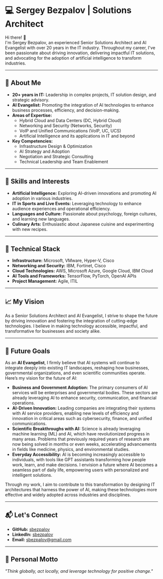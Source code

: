 # 💻 Sergey Bezpalov | Solutions Architect

Hi there! 👋  
I'm Sergey Bezpalov, an experienced Senior Solutions Architect and AI Evangelist with over 20 years in the IT industry. Throughout my career, I've been passionate about driving innovation, delivering impactful IT solutions, and advocating for the adoption of artificial intelligence to transform industries.

---

## 🚀 About Me
- **20+ years in IT:** Leadership in complex projects, IT solution design, and strategic advisory.
- **AI Evangelist:** Promoting the integration of AI technologies to enhance business processes, efficiency, and decision-making.
- **Areas of Expertise:**
  - Hybrid Cloud and Data Centers (DC, Hybrid Cloud)
  - Networking and Security (Networks, Security)
  - VoIP and Unified Communications (VoIP, UC, UCS)
  - Artificial Intelligence and its applications in IT and beyond
- **Key Competencies:**
  - Infrastructure Design & Optimization
  - AI Strategy and Adoption
  - Negotiation and Strategic Consulting
  - Technical Leadership and Team Enablement

---

## 🌟 Skills and Interests
- **Artificial Intelligence:** Exploring AI-driven innovations and promoting AI adoption in various industries.
- **IT in Sports and Live Events:** Leveraging technology to enhance audience experiences and operational efficiency.
- **Languages and Culture:** Passionate about psychology, foreign cultures, and learning new languages.
- **Culinary Arts:** Enthusiastic about Japanese cuisine and experimenting with new recipes.

---

## 🔧 Technical Stack
- **Infrastructure:** Microsoft, VMware, Hyper-V, Cisco
- **Networking and Security:** IBM, Fortinet, Cisco
- **Cloud Technologies:** AWS, Microsoft Azure, Google Cloud, IBM Cloud
- **AI Tools and Frameworks:** TensorFlow, PyTorch, OpenAI APIs
- **Project Management:** Agile, ITIL

---

## 📈 My Vision
As a Senior Solutions Architect and AI Evangelist, I strive to shape the future by driving innovation and fostering the integration of cutting-edge technologies. I believe in making technology accessible, impactful, and transformative for businesses and society alike.

---

## 🌟 Future Goals

As an **AI Evangelist**, I firmly believe that AI systems will continue to integrate deeply into existing IT landscapes, reshaping how businesses, governmental organizations, and even scientific communities operate. Here’s my vision for the future of AI:

- **Business and Government Adoption:** The primary consumers of AI services will be enterprises and governmental bodies. These sectors are already leveraging AI to enhance security, communication, and financial operations.
- **AI-Driven Innovation:** Leading companies are integrating their systems with AI service providers, enabling new levels of efficiency and innovation in critical areas such as cybersecurity, finance, and unified communications.
- **Scientific Breakthroughs with AI:** Science is already leveraging machine learning (ML) and AI, which have revolutionized progress in many areas. Problems that previously required years of research are now being solved in months or even weeks, accelerating advancements in fields like medicine, physics, and environmental studies.
- **Everyday Accessibility:** AI is becoming increasingly accessible to individuals, with tools like GPT assistants transforming how people work, learn, and make decisions. I envision a future where AI becomes a seamless part of daily life, empowering users with personalized and intelligent solutions.

Through my work, I aim to contribute to this transformation by designing IT architectures that harness the power of AI, making these technologies more effective and widely adopted across industries and disciplines.

---

## 📬 Let's Connect
- **GitHub:** [sbezpalov](https://github.com/sbezpalov)
- **LinkedIn:** [sbezpalov](https://www.linkedin.com/in/sbezpalov/)
- **Email:** [sbezpalov@gmail.com](mailto:sbezpalov@gmail.com)

---

## 📖 Personal Motto
*"Think globally, act locally, and leverage technology for positive change."*
